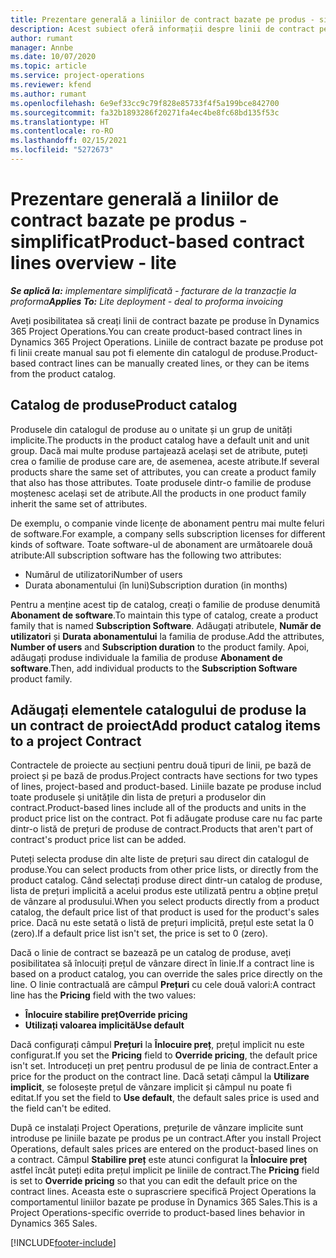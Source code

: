 ```yaml
---
title: Prezentare generală a liniilor de contract bazate pe produs - simplificat
description: Acest subiect oferă informații despre linii de contract pe bază de produs.
author: rumant
manager: Annbe
ms.date: 10/07/2020
ms.topic: article
ms.service: project-operations
ms.reviewer: kfend
ms.author: rumant
ms.openlocfilehash: 6e9ef33cc9c79f828e85733f4f5a199bce842700
ms.sourcegitcommit: fa32b1893286f20271fa4ec4be8fc68bd135f53c
ms.translationtype: HT
ms.contentlocale: ro-RO
ms.lasthandoff: 02/15/2021
ms.locfileid: "5272673"
---
```

# <a name="product-based-contract-lines-overview---lite"></a><span data-ttu-id="fe28b-103">Prezentare generală a liniilor de contract bazate pe produs - simplificat</span><span class="sxs-lookup"><span data-stu-id="fe28b-103">Product-based contract lines overview - lite</span></span>

<span data-ttu-id="fe28b-104">_**Se aplică la:** implementare simplificată - facturare de la tranzacție la proforma_</span><span class="sxs-lookup"><span data-stu-id="fe28b-104">_**Applies To:** Lite deployment - deal to proforma invoicing_</span></span>

<span data-ttu-id="fe28b-105">Aveți posibilitatea să creați linii de contract bazate pe produse în Dynamics 365 Project Operations.</span><span class="sxs-lookup"><span data-stu-id="fe28b-105">You can create product-based contract lines in Dynamics 365 Project Operations.</span></span> <span data-ttu-id="fe28b-106">Liniile de contract bazate pe produse pot fi linii create manual sau pot fi elemente din catalogul de produse.</span><span class="sxs-lookup"><span data-stu-id="fe28b-106">Product-based contract lines can be manually created lines, or they can be items from the product catalog.</span></span>

## <a name="product-catalog"></a><span data-ttu-id="fe28b-107">Catalog de produse</span><span class="sxs-lookup"><span data-stu-id="fe28b-107">Product catalog</span></span>

<span data-ttu-id="fe28b-108">Produsele din catalogul de produse au o unitate și un grup de unități implicite.</span><span class="sxs-lookup"><span data-stu-id="fe28b-108">The products in the product catalog have a default unit and unit group.</span></span> <span data-ttu-id="fe28b-109">Dacă mai multe produse partajează același set de atribute, puteți crea o familie de produse care are, de asemenea, aceste atribute.</span><span class="sxs-lookup"><span data-stu-id="fe28b-109">If several products share the same set of attributes, you can create a product family that also has those attributes.</span></span> <span data-ttu-id="fe28b-110">Toate produsele dintr-o familie de produse moștenesc același set de atribute.</span><span class="sxs-lookup"><span data-stu-id="fe28b-110">All the products in one product family inherit the same set of attributes.</span></span>

<span data-ttu-id="fe28b-111">De exemplu, o companie vinde licențe de abonament pentru mai multe feluri de software.</span><span class="sxs-lookup"><span data-stu-id="fe28b-111">For example, a company sells subscription licenses for different kinds of software.</span></span> <span data-ttu-id="fe28b-112">Toate software-ul de abonament are următoarele două atribute:</span><span class="sxs-lookup"><span data-stu-id="fe28b-112">All subscription software has the following two attributes:</span></span>

- <span data-ttu-id="fe28b-113">Numărul de utilizatori</span><span class="sxs-lookup"><span data-stu-id="fe28b-113">Number of users</span></span>
- <span data-ttu-id="fe28b-114">Durata abonamentului (în luni)</span><span class="sxs-lookup"><span data-stu-id="fe28b-114">Subscription duration (in months)</span></span>

<span data-ttu-id="fe28b-115">Pentru a menține acest tip de catalog, creați o familie de produse denumită **Abonament de software**.</span><span class="sxs-lookup"><span data-stu-id="fe28b-115">To maintain this type of catalog, create a product family that is named **Subscription Software**.</span></span> <span data-ttu-id="fe28b-116">Adăugați atributele, **Număr de utilizatori** și **Durata abonamentului** la familia de produse.</span><span class="sxs-lookup"><span data-stu-id="fe28b-116">Add the attributes, **Number of users** and **Subscription duration** to the product family.</span></span> <span data-ttu-id="fe28b-117">Apoi, adăugați produse individuale la familia de produse **Abonament de software**.</span><span class="sxs-lookup"><span data-stu-id="fe28b-117">Then, add individual products to the **Subscription Software** product family.</span></span>

## <a name="add-product-catalog-items-to-a-project-contract"></a><span data-ttu-id="fe28b-118">Adăugați elementele catalogului de produse la un contract de proiect</span><span class="sxs-lookup"><span data-stu-id="fe28b-118">Add product catalog items to a project Contract</span></span>

<span data-ttu-id="fe28b-119">Contractele de proiecte au secțiuni pentru două tipuri de linii, pe bază de proiect și pe bază de produs.</span><span class="sxs-lookup"><span data-stu-id="fe28b-119">Project contracts have sections for two types of lines, project-based and product-based.</span></span> <span data-ttu-id="fe28b-120">Liniile bazate pe produse includ toate produsele și unitățile din lista de prețuri a produselor din contract.</span><span class="sxs-lookup"><span data-stu-id="fe28b-120">Product-based lines include all of the products and units in the product price list on the contract.</span></span> <span data-ttu-id="fe28b-121">Pot fi adăugate produse care nu fac parte dintr-o listă de prețuri de produse de contract.</span><span class="sxs-lookup"><span data-stu-id="fe28b-121">Products that aren't part of contract's product price list can be added.</span></span>

<span data-ttu-id="fe28b-122">Puteți selecta produse din alte liste de prețuri sau direct din catalogul de produse.</span><span class="sxs-lookup"><span data-stu-id="fe28b-122">You can select products from other price lists, or directly from the product catalog.</span></span> <span data-ttu-id="fe28b-123">Când selectați produse direct dintr-un catalog de produse, lista de prețuri implicită a acelui produs este utilizată pentru a obține prețul de vânzare al produsului.</span><span class="sxs-lookup"><span data-stu-id="fe28b-123">When you select products directly from a product catalog, the default price list of that product is used for the product's sales price.</span></span> <span data-ttu-id="fe28b-124">Dacă nu este setată o listă de prețuri implicită, prețul este setat la 0 (zero).</span><span class="sxs-lookup"><span data-stu-id="fe28b-124">If a default price list isn't set, the price is set to 0 (zero).</span></span>

<span data-ttu-id="fe28b-125">Dacă o linie de contract se bazează pe un catalog de produse, aveți posibilitatea să înlocuiți prețul de vânzare direct în linie.</span><span class="sxs-lookup"><span data-stu-id="fe28b-125">If a contract line is based on a product catalog, you can override the sales price directly on the line.</span></span> <span data-ttu-id="fe28b-126">O linie contractuală are câmpul **Prețuri** cu cele două valori:</span><span class="sxs-lookup"><span data-stu-id="fe28b-126">A contract line has the **Pricing** field with the two values:</span></span>

- <span data-ttu-id="fe28b-127">**Înlocuire stabilire preț**</span><span class="sxs-lookup"><span data-stu-id="fe28b-127">**Override pricing**</span></span>
- <span data-ttu-id="fe28b-128">**Utilizați valoarea implicită**</span><span class="sxs-lookup"><span data-stu-id="fe28b-128">**Use default**</span></span>

<span data-ttu-id="fe28b-129">Dacă configurați câmpul **Prețuri** la **Înlocuire preț**, prețul implicit nu este configurat.</span><span class="sxs-lookup"><span data-stu-id="fe28b-129">If you set the **Pricing** field to **Override pricing**, the default price isn't set.</span></span> <span data-ttu-id="fe28b-130">Introduceți un preț pentru produsul de pe linia de contract.</span><span class="sxs-lookup"><span data-stu-id="fe28b-130">Enter a price for the product on the contract line.</span></span> <span data-ttu-id="fe28b-131">Dacă setați câmpul la **Utilizare implicit**, se folosește prețul de vânzare implicit și câmpul nu poate fi editat.</span><span class="sxs-lookup"><span data-stu-id="fe28b-131">If you set the field to **Use default**, the default sales price is used and the field can't be edited.</span></span>

<span data-ttu-id="fe28b-132">După ce instalați Project Operations, prețurile de vânzare implicite sunt introduse pe liniile bazate pe produs pe un contract.</span><span class="sxs-lookup"><span data-stu-id="fe28b-132">After you install Project Operations, default sales prices are entered on the product-based lines on a contract.</span></span> <span data-ttu-id="fe28b-133">Câmpul **Stabilire preț** este atunci configurat la **Înlocuire preț** astfel încât puteți edita prețul implicit pe liniile de contract.</span><span class="sxs-lookup"><span data-stu-id="fe28b-133">The **Pricing** field is set to **Override pricing** so that you can edit the default price on the contract lines.</span></span> <span data-ttu-id="fe28b-134">Aceasta este o suprascriere specifică Project Operations la comportamentul liniilor bazate pe produse în Dynamics 365 Sales.</span><span class="sxs-lookup"><span data-stu-id="fe28b-134">This is a Project Operations-specific override to product-based lines behavior in Dynamics 365 Sales.</span></span>


[!INCLUDE[footer-include](../../includes/footer-banner.md)]